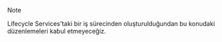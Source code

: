 > [!NOTE]
> Lifecycle Services'taki bir iş sürecinden oluşturulduğundan bu konudaki düzenlemeleri kabul etmeyeceğiz.